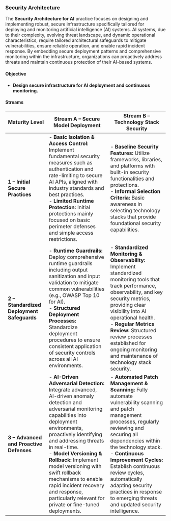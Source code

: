 ### Security Architecture 

The **Security Architecture for AI** practice focuses on designing and implementing robust, secure infrastructure specifically tailored for deploying and monitoring artificial intelligence (AI) systems. AI systems, due to their complexity, evolving threat landscape, and dynamic operational characteristics, require tailored architectural safeguards to mitigate vulnerabilities, ensure reliable operation, and enable rapid incident response. By embedding secure deployment patterns and comprehensive monitoring within the infrastructure, organizations can proactively address threats and maintain continuous protection of their AI-based systems.

#### Objective

- **Design secure infrastructure for AI deployment and continuous monitoring.**

#### Streams

| Maturity Level | Stream A – Secure Model Deployment | Stream B – Technology Stack Security |
|----------------|-----------------------------------|-------------------------------------|
| **1 – Initial Secure Practices** | - **Basic Isolation & Access Control:** Implement fundamental security measures such as authentication and rate-limiting to secure AI APIs, aligned with industry standards and best practices.<br>- **Limited Runtime Protection:** Initial protections mainly focused on basic perimeter defenses and simple access restrictions. | - **Baseline Security Features:** Utilize frameworks, libraries, and platforms with built-in security functionalities and protections.<br>- **Informal Selection Criteria:** Basic awareness in selecting technology stacks that provide foundational security capabilities. |
| **2 – Standardized Deployment Safeguards** | - **Runtime Guardrails:** Deploy comprehensive runtime guardrails including output sanitization and input validation to mitigate common vulnerabilities (e.g., OWASP Top 10 for AI).<br>- **Structured Deployment Processes:** Standardize deployment procedures to ensure consistent application of security controls across all AI environments. | - **Standardized Monitoring & Observability:** Implement standardized monitoring tools that track performance, observability, and key security metrics, providing clear visibility into AI operational health.<br>- **Regular Metrics Review:** Structured review processes established for ongoing monitoring and maintenance of technology stack security. |
| **3 – Advanced and Proactive Defenses** | - **AI-Driven Adversarial Detection:** Integrate advanced, AI-driven anomaly detection and adversarial monitoring capabilities into deployment environments, proactively identifying and addressing threats in real-time.<br>- **Model Versioning & Rollback:** Implement model versioning with swift rollback mechanisms to enable rapid incident recovery and response, particularly relevant for private or fine-tuned deployments. | - **Automated Patch Management & Scanning:** Fully automate vulnerability scanning and patch management processes, regularly reviewing and securing all dependencies within the technology stack.<br>- **Continuous Improvement Cycles:** Establish continuous review cycles, automatically adapting security practices in response to emerging threats and updated security intelligence. |

